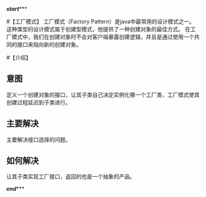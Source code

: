 
*****************************************start********************************************

#【工厂模式】
工厂模式（Factory Pattern）是java中最常用的设计模式之一。这种类型的设计模式属于创建型模式，他提供了一种创建对象的最佳方式。
在工厂模式中，我们在创建对象时不会对客户端暴露创建逻辑，并且是通过使用一个共同的接口来指向新的创建对象。

#【介绍】
## 意图
定义一个创建对象的接口，让其子类自己决定实例化哪一个工厂类，工厂模式使其创建过程延迟到子类进行。
## 主要解决
主要解决接口选择的问题。
## 如何解决
让其子类实现工厂接口，返回的也是一个抽象的产品。

*****************************************end********************************************